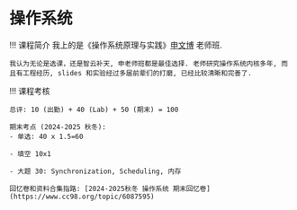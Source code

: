 # 操作系统

!!! 课程简介
    我上的是《操作系统原理与实践》[申文博](https://person.zju.edu.cn/shenwenbo) 老师班.
    
    我认为无论是选课，还是智云补天, 申老师班都是最佳选择. 老师研究操作系统内核多年, 而且有工程经历, slides 和实验经过多届前辈们的打磨, 已经比较清晰和完善了.

!!! 课程考核

    总评: 10 (出勤) + 40 (Lab) + 50 (期末) = 100

    期末考点 (2024-2025 秋冬):
    - 单选: 40 x 1.5=60

    - 填空 10x1

    - 大题 30: Synchronization, Scheduling, 内存

    回忆卷和资料合集指路: [2024-2025秋冬 操作系统 期末回忆卷](https://www.cc98.org/topic/6087595)